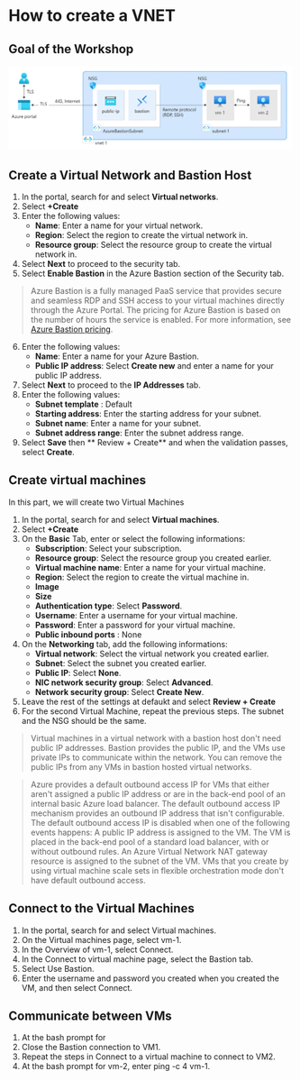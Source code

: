 # How to create a VNET

## Goal of the Workshop

![Alt text](image.png)

## Create a Virtual Network and Bastion Host
1. In the portal, search for and select **Virtual networks**.
2. Select **+Create**
3. Enter the following values:
    - **Name**: Enter a name for your virtual network.
    - **Region**: Select the region to create the virtual network in.
    - **Resource group**: Select the resource group to create the virtual network in.
4. Select **Next** to proceed to the security tab.
5. Select **Enable Bastion** in the Azure Bastion section of the Security tab.
> Azure Bastion is a fully managed PaaS service that provides secure and seamless RDP and SSH access to your virtual machines directly through the Azure Portal.
The pricing for Azure Bastion is based on the number of hours the service is enabled. For more information, see [Azure Bastion pricing](https://azure.microsoft.com/pricing/details/azure-bastion/).
6. Enter the following values:
    - **Name**: Enter a name for your Azure Bastion.
    - **Public IP address**: Select **Create new** and enter a name for your public IP address.
7. Select **Next** to proceed to the **IP Addresses** tab.
8. Enter the following values:
    - **Subnet template** : Default
    - **Starting address**: Enter the starting address for your subnet.
    - **Subnet name**: Enter a name for your subnet.
    - **Subnet address range**: Enter the subnet address range.
9. Select **Save** then ** Review + Create** and when the validation passes, select **Create**.


## Create virtual machines
In this part, we will create two Virtual Machines
1. In the portal, search for and select **Virtual machines**.
2. Select **+Create**
3. On the **Basic** Tab, enter or select the following informations:
    - **Subscription**: Select your subscription.
    - **Resource group**: Select the resource group you created earlier.
    - **Virtual machine name**: Enter a name for your virtual machine.
    - **Region**: Select the region to create the virtual machine in.
    - **Image**
    - **Size**
    - **Authentication type**: Select **Password**.
    - **Username**: Enter a username for your virtual machine.
    - **Password**: Enter a password for your virtual machine.
    - **Public inbound ports** : None
4. On the **Networking** tab, add the following informations:
    - **Virtual network**: Select the virtual network you created earlier.
    - **Subnet**: Select the subnet you created earlier.
    - **Public IP**: Select **None**.
    - **NIC network security group**: Select **Advanced**.
    - **Network security group**: Select **Create New**.
5. Leave the rest of the settings at defaukt and select **Review + Create**
6. For the second Virtual Machine, repeat the previous steps. The subnet and the NSG should be the same.
> Virtual machines in a virtual network with a bastion host don't need public IP addresses. Bastion provides the public IP, and the VMs use private IPs to communicate within the network. You can remove the public IPs from any VMs in bastion hosted virtual networks.

> Azure provides a default outbound access IP for VMs that either aren't assigned a public IP address or are in the back-end pool of an internal basic Azure load balancer. The default outbound access IP mechanism provides an outbound IP address that isn't configurable.
The default outbound access IP is disabled when one of the following events happens:
A public IP address is assigned to the VM.
The VM is placed in the back-end pool of a standard load balancer, with or without outbound rules.
An Azure Virtual Network NAT gateway resource is assigned to the subnet of the VM.
VMs that you create by using virtual machine scale sets in flexible orchestration mode don't have default outbound access.

## Connect to the Virtual Machines
1. In the portal, search for and select Virtual machines.
2. On the Virtual machines page, select vm-1.
3. In the Overview of vm-1, select Connect.
4. In the Connect to virtual machine page, select the Bastion tab.
5. Select Use Bastion.
6. Enter the username and password you created when you created the VM, and then select Connect.

## Communicate between VMs
1. At the bash prompt for
2. Close the Bastion connection to VM1.
3. Repeat the steps in Connect to a virtual machine to connect to VM2.
4. At the bash prompt for vm-2, enter ping -c 4 vm-1.